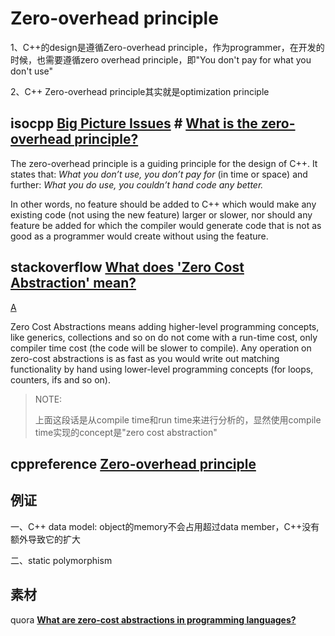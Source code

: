 # Zero-overhead principle

1、C++的design是遵循Zero-overhead principle，作为programmer，在开发的时候，也需要遵循zero overhead principle，即"You don't pay for what you don't use"

2、C++ Zero-overhead principle其实就是optimization principle



## isocpp [Big Picture Issues](https://isocpp.org/wiki/faq/big-picture) # [What is the zero-overhead principle?](https://isocpp.org/wiki/faq/big-picture#zero-overhead-principle)

The zero-overhead principle is a guiding principle for the design of C++. It states that: *What you don’t use, you don’t pay for* (in time or space) and further: *What you do use, you couldn’t hand code any better.*

In other words, no feature should be added to C++ which would make any existing code (not using the new feature) larger or slower, nor should any feature be added for which the compiler would generate code that is not as good as a programmer would create without using the feature.

## stackoverflow [What does 'Zero Cost Abstraction' mean?](https://stackoverflow.com/questions/69178380/what-does-zero-cost-abstraction-mean)

[A](https://stackoverflow.com/a/69178445/10173843)

Zero Cost Abstractions means adding higher-level programming concepts, like generics, collections and so on do not come with a run-time cost, only compiler time cost (the code will be slower to compile). Any operation on zero-cost abstractions is as fast as you would write out matching functionality by hand using lower-level programming concepts (for loops, counters, ifs and so on).

> NOTE: 
>
> 上面这段话是从compile time和run time来进行分析的，显然使用compile time实现的concept是"zero cost abstraction"

## cppreference [Zero-overhead principle](https://en.cppreference.com/w/cpp/language/Zero-overhead_principle)



## 例证

一、C++ data model: object的memory不会占用超过data member，C++没有额外导致它的扩大

二、static polymorphism

## 素材

quora [**What are zero-cost abstractions in programming languages?**](https://www.quora.com/What-are-zero-cost-abstractions-in-programming-languages)